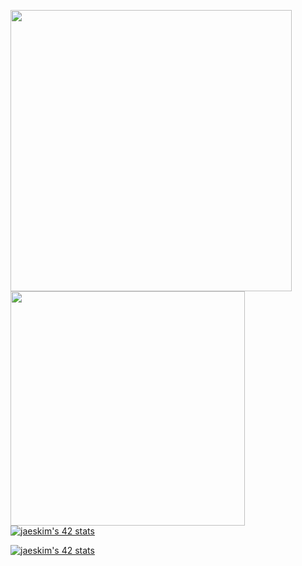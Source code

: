 <img src="https://github-readme-stats.vercel.app/api?username=vessfils&show_icons=true&theme=gotham&?count_private=true&include_all_commits=true" length="100" width="450"> <img src="https://github-readme-stats.vercel.app/api/top-langs/?username=vessfils&layout=compact&theme=gotham" length="100" width="375">
[![jaeskim's 42 stats](https://badge42.herokuapp.com/api/stats/jcampagn?privacyEmail=true&privacyName=false)](https://github.com/vessfils)

[![jaeskim's 42 stats](https://badge42.herokuapp.com/api/stats/jcampagn?cursus=C%20Piscine&privacyEmail=false&privacyName=true)](https://github.com/vessfils)
